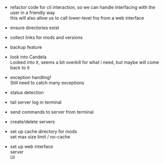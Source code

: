 
* refactor code for cli interaction, so we can handle interfacing with the user in a friendly way  
  this will also allow us to call lower-level fns from a web interface  

* ensure directories exist  

* collect links for mods and versions  

* backup feature  

* look into Candela  
  Looked into it, seems a bit overkill for what i need, but maybe will come back to it  

* exception handling!  
  Still need to catch many exceptions  

* status detection

* tail server log in terminal  

* send commands to server from terminal  

* create/delete servers  

* set up cache directory for mods  
  set max size limit / no-cache  

* set up web interface  
  server  
  UI  
